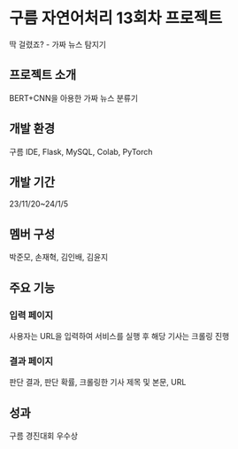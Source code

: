 # 구름 자연어처리 13회차 프로젝트
딱 걸렸죠? - 가짜 뉴스 탐지기

## 프로젝트 소개
BERT+CNN을 아용한 가짜 뉴스 분류기

## 개발 환경
구름 IDE, Flask, MySQL, Colab, PyTorch 

## 개발 기간
23/11/20~24/1/5

## 멤버 구성
박준모, 손재혁, 김인배, 김윤지

## 주요 기능

### 입력 페이지
사용자는 URL을 입력하여 서비스를 실행 후 해당 기사는 크롤링 진행

### 결과 페이지
판단 결과, 판단 확률, 크롤링한 기사 제목 및 본문, URL

## 성과
구름 경진대회 우수상
